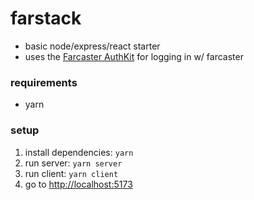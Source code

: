 # farstack

- basic node/express/react starter
- uses the [Farcaster AuthKit](https://docs.farcaster.xyz/auth-kit/introduction) for logging in w/ farcaster

### requirements
- yarn

### setup
1. install dependencies: `yarn`
1. run server: `yarn server`
1. run client: `yarn client`
1. go to [http://localhost:5173](http://localhost:5173)
